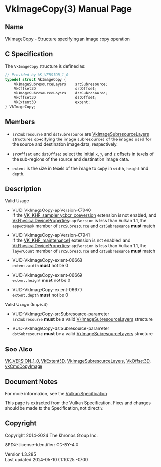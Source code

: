 # VkImageCopy(3) Manual Page

## Name

VkImageCopy - Structure specifying an image copy operation



## <a href="#_c_specification" class="anchor"></a>C Specification

The `VkImageCopy` structure is defined as:

``` c
// Provided by VK_VERSION_1_0
typedef struct VkImageCopy {
    VkImageSubresourceLayers    srcSubresource;
    VkOffset3D                  srcOffset;
    VkImageSubresourceLayers    dstSubresource;
    VkOffset3D                  dstOffset;
    VkExtent3D                  extent;
} VkImageCopy;
```

## <a href="#_members" class="anchor"></a>Members

- `srcSubresource` and `dstSubresource` are
  [VkImageSubresourceLayers](https://registry.khronos.org/vulkan/specs/1.3-extensions/man/html/VkImageSubresourceLayers.html) structures
  specifying the image subresources of the images used for the source
  and destination image data, respectively.

- `srcOffset` and `dstOffset` select the initial `x`, `y`, and `z`
  offsets in texels of the sub-regions of the source and destination
  image data.

- `extent` is the size in texels of the image to copy in `width`,
  `height` and `depth`.

## <a href="#_description" class="anchor"></a>Description

Valid Usage

- <a href="#VUID-VkImageCopy-apiVersion-07940"
  id="VUID-VkImageCopy-apiVersion-07940"></a>
  VUID-VkImageCopy-apiVersion-07940  
  If the
  [VK_KHR_sampler_ycbcr_conversion](https://registry.khronos.org/vulkan/specs/1.3-extensions/man/html/VK_KHR_sampler_ycbcr_conversion.html)
  extension is not enabled, and
  [VkPhysicalDeviceProperties](https://registry.khronos.org/vulkan/specs/1.3-extensions/man/html/VkPhysicalDeviceProperties.html)::`apiVersion`
  is less than Vulkan 1.1, the `aspectMask` member of `srcSubresource`
  and `dstSubresource` **must** match

- <a href="#VUID-VkImageCopy-apiVersion-07941"
  id="VUID-VkImageCopy-apiVersion-07941"></a>
  VUID-VkImageCopy-apiVersion-07941  
  If the [VK_KHR_maintenance1](https://registry.khronos.org/vulkan/specs/1.3-extensions/man/html/VK_KHR_maintenance1.html) extension is
  not enabled, and
  [VkPhysicalDeviceProperties](https://registry.khronos.org/vulkan/specs/1.3-extensions/man/html/VkPhysicalDeviceProperties.html)::`apiVersion`
  is less than Vulkan 1.1, the `layerCount` member of `srcSubresource`
  and `dstSubresource` **must** match

- <a href="#VUID-VkImageCopy-extent-06668"
  id="VUID-VkImageCopy-extent-06668"></a>
  VUID-VkImageCopy-extent-06668  
  `extent.width` **must** not be 0

- <a href="#VUID-VkImageCopy-extent-06669"
  id="VUID-VkImageCopy-extent-06669"></a>
  VUID-VkImageCopy-extent-06669  
  `extent.height` **must** not be 0

- <a href="#VUID-VkImageCopy-extent-06670"
  id="VUID-VkImageCopy-extent-06670"></a>
  VUID-VkImageCopy-extent-06670  
  `extent.depth` **must** not be 0

Valid Usage (Implicit)

- <a href="#VUID-VkImageCopy-srcSubresource-parameter"
  id="VUID-VkImageCopy-srcSubresource-parameter"></a>
  VUID-VkImageCopy-srcSubresource-parameter  
  `srcSubresource` **must** be a valid
  [VkImageSubresourceLayers](https://registry.khronos.org/vulkan/specs/1.3-extensions/man/html/VkImageSubresourceLayers.html) structure

- <a href="#VUID-VkImageCopy-dstSubresource-parameter"
  id="VUID-VkImageCopy-dstSubresource-parameter"></a>
  VUID-VkImageCopy-dstSubresource-parameter  
  `dstSubresource` **must** be a valid
  [VkImageSubresourceLayers](https://registry.khronos.org/vulkan/specs/1.3-extensions/man/html/VkImageSubresourceLayers.html) structure

## <a href="#_see_also" class="anchor"></a>See Also

[VK_VERSION_1_0](https://registry.khronos.org/vulkan/specs/1.3-extensions/man/html/VK_VERSION_1_0.html), [VkExtent3D](https://registry.khronos.org/vulkan/specs/1.3-extensions/man/html/VkExtent3D.html),
[VkImageSubresourceLayers](https://registry.khronos.org/vulkan/specs/1.3-extensions/man/html/VkImageSubresourceLayers.html),
[VkOffset3D](https://registry.khronos.org/vulkan/specs/1.3-extensions/man/html/VkOffset3D.html), [vkCmdCopyImage](https://registry.khronos.org/vulkan/specs/1.3-extensions/man/html/vkCmdCopyImage.html)

## <a href="#_document_notes" class="anchor"></a>Document Notes

For more information, see the <a
href="https://registry.khronos.org/vulkan/specs/1.3-extensions/html/vkspec.html#VkImageCopy"
target="_blank" rel="noopener">Vulkan Specification</a>

This page is extracted from the Vulkan Specification. Fixes and changes
should be made to the Specification, not directly.

## <a href="#_copyright" class="anchor"></a>Copyright

Copyright 2014-2024 The Khronos Group Inc.

SPDX-License-Identifier: CC-BY-4.0

Version 1.3.285  
Last updated 2024-05-10 01:10:25 -0700

